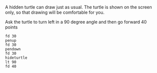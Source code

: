 A hidden turtle can draw just as usual. The turtle is shown on the screen only, so that drawing will be comfortable for you.

Ask the turtle to turn left in a 90 degree angle and then go forward 40 points

```result
fd 30
penup
fd 30
pendown
fd 30
hideturtle
lt 90 
fd 40
```